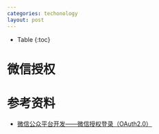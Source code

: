 ```yaml
---
categories: techonology
layout: post
---
```


- Table
{:toc}

# 微信授权



# 参考资料

- [微信公众平台开发——微信授权登录（OAuth2.0）](https://www.cnblogs.com/0201zcr/p/5131602.html)